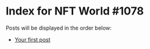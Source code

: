 # Index for NFT World #1078
Posts will be displayed in the order below:

- [Your first post](./001-first.md)

